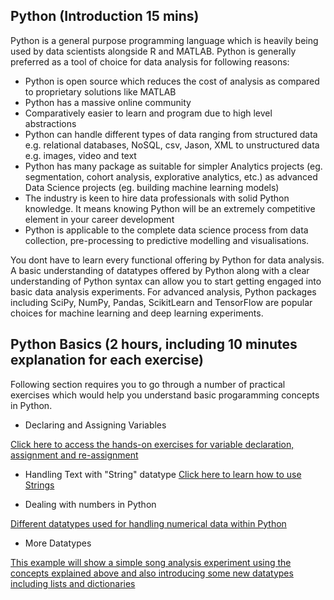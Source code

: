 ## Python (Introduction 15 mins)
Python is a general purpose programming language which is heavily being used by data scientists alongside R and MATLAB. Python is generally preferred as a tool of choice for data analysis for following reasons:

* Python is open source which reduces the cost of analysis as compared to proprietary solutions like MATLAB 
* Python has a massive online community 
* Comparatively easier to learn and program due to high level abstractions
* Python can handle different types of data ranging from structured data  e.g. relational databases, NoSQL, csv, Jason, XML to unstructured data e.g. images, video and text
* Python has many package as suitable for simpler Analytics projects (eg. segmentation, cohort analysis, explorative analytics, etc.) as advanced Data Science projects (eg. building machine learning models)
* The industry is keen to hire data professionals with solid Python knowledge. It means knowing Python will be an extremely competitive element in your career development
* Python is applicable to the complete data science process from data collection, pre-processing to predictive modelling and visualisations. 

You dont have to learn every functional offering by Python for data analysis. A basic understanding of datatypes offered by Python along with a clear understanding of Python syntax can allow you to start getting engaged into basic data analysis experiments. For advanced analysis, Python packages including SciPy, NumPy, Pandas, ScikitLearn and TensorFlow are popular choices for machine learning and deep learning experiments. 



## Python Basics (2 hours, including 10 minutes explanation for each exercise)

Following section requires you to go through a number of practical exercises which would help you understand basic progaramming concepts in Python. 

* Declaring and Assigning Variables 

 [Click here to access the hands-on exercises for variable declaration, assignment and re-assignment](https://github.com/learn-co-curriculum/python-variables-readme)
 
* Handling Text with "String" datatype
[
Click here to learn how to use Strings](https://github.com/learn-co-curriculum/python-intro-to-strings)

* Dealing with numbers in Python 

[Different datatypes used for handling numerical data within Python](https://github.com/learn-co-curriculum/python-numbers-and-booleans)

* More Datatypes

[This example will show a simple song analysis experiment using the concepts explained above and also introducing some new datatypes including lists and dictionaries](https://github.com/learn-co-curriculum/instant-datascience)





